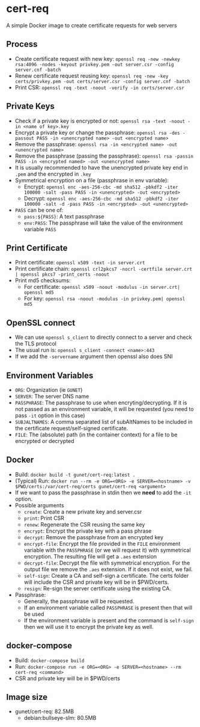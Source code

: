 # cert-req
A simple Docker image to create certificate requests for web servers

## Process
* Create certificate request with new key: `openssl req -new -newkey rsa:4096 -nodes -keyout privkey.pem -out server.csr -config server.cnf -batch`
* Renew certificate request reusing key: `openssl req -new -key certs/privkey.pem -out certs/server.csr -config server.cnf -batch`
* Print CSR: `openssl req -text -noout -verify -in certs/server.csr`

## Private Keys
* Check if a private key is encrypted or not: `openssl rsa -text -noout -in <name of key>.key`
* Encrypt a private key or change the passphrase: `openssl rsa -des -passout PASS -in <unencrypted name> -out <encrypted name>`
* Remove the passphrase: `openssl rsa -in <encrypted name> -out <unencrypted name>`
* Remove the passphrase (passing the passphrase): `openssl rsa -passin PASS -in <encrypted named> -out <unencrypted name>`
* It is usually recommended to have the unencrypted private key end in `.pem` and the encrypted in `.key`
* Symmetrical encryption on a file (passphrase in env variable):
  - Encrypt: `openssl enc -aes-256-cbc -md sha512 -pbkdf2 -iter 100000 -salt -pass PASS -in <unencrypted> -out <encrypted>`
  - Decrypt: `openssl enc -aes-256-cbc -md sha512 -pbkdf2 -iter 100000 -salt -d -pass PASS -in <encrypted> -out <unencrypted>`
* `PASS` can be one of:
  - `pass:${PASS}`: A text passphrase
  - `env:PASS`: The passphrase will take the value of the environment variable `PASS`

## Print Certificate
* Print certificate: `openssl x509 -text -in server.crt`
* Print certificate chain: `openssl crl2pkcs7 -nocrl -certfile server.crt | openssl pkcs7 -print_certs -noout`
* Print md5 checksums:
  - For certificate: `openssl x509 -noout -modulus -in server.crt| openssl md5`
  - For key: `openssl rsa -noout -modulus -in privkey.pem| openssl md5`

## OpenSSL connect
* We can use `openssl s_client` to directly connect to a server and check the TLS protocol
* The usual run is: `openssl s_client -connect <name>:443`
* If we add the `-servername` argument then openssl also does SNI

## Environment Variables
* `ORG`: Organization (ie `GUNET`)
* `SERVER`: The server DNS name
* `PASSPHRASE`: The passphrase to use when encryting/decrypting. If it is not passed as an environment variable, it will be requested (you need to pass `-it` option in this case)
* `SUBJALTNAMES`: A comma separated list of subAltNames to be included in the certificate request/self-signed certificate.
* `FILE`: The (absolute) path (in the container context) for a file to be encrypted or decrypted

## Docker
* Build: `docker build -t gunet/cert-req:latest .`
* (Typical) Run: `docker run --rm -e ORG=<ORG> -e SERVER=<hostname> -v $PWD/certs:/var/cert-req/certs gunet/cert-req <argument>`
* If we want to pass the passphrase in stdin then we **need** to add the `-it` option.
* Possible arguments
  - `create`: Create a new private key and server.csr
  - `print`: Print CSR
  - `renew`: Regenerate the CSR reusing the same key
  - `encrypt`: Encrypt the private key with a pass phrase
  - `decrypt`: Remove the passphrase from an encrypted key
  - `encrypt-file`: Encrypt the file provided in the `FILE` environment variable with the `PASSPHRASE` (or we will request it) with symmetrical encryption. The resulting file will get a `.aes` extension
  - `decrypt-file`: Decrypt the file with symmetrical encryption. For the output file we remove the `.aes` extension. If it does not exist, we fail.
  - `self-sign`: Create a CA and self-sign a certificate. The certs folder will include the CSR and private key will be in $PWD/certs.
  - `resign`: Re-sign the server certificate using the existing CA.
* Passphrase:
  - Generally, the passphrase will be requested.
  - If an environment variable called `PASSPHRASE` is present then that will be used
  - If the environment variable is present and the command is `self-sign` then we will use it to encrypt the private key as well.

## docker-compose
* Build: `docker-compose build`
* Run: `docker-compose run -e ORG=<ORG> -e SERVER=<hostname> --rm cert-req <command>`
* CSR and private key will be in $PWD/certs

## Image size
* gunet/cert-req: 82.5MB
  - debian:bullseye-slm: 80.5MB
